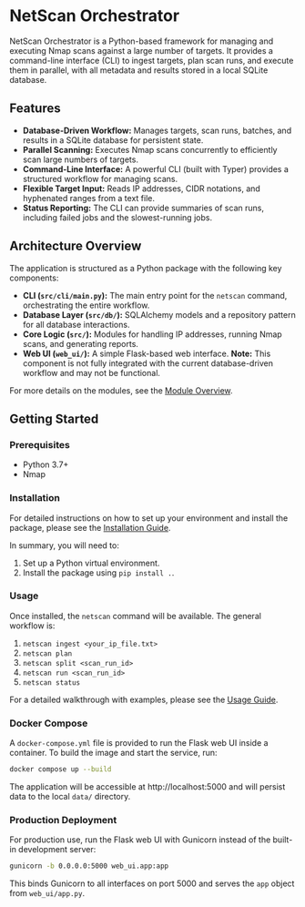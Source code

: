 # NetScan Orchestrator

NetScan Orchestrator is a Python-based framework for managing and executing Nmap scans against a large number of targets. It provides a command-line interface (CLI) to ingest targets, plan scan runs, and execute them in parallel, with all metadata and results stored in a local SQLite database.

## Features

- **Database-Driven Workflow:** Manages targets, scan runs, batches, and results in a SQLite database for persistent state.
- **Parallel Scanning:** Executes Nmap scans concurrently to efficiently scan large numbers of targets.
- **Command-Line Interface:** A powerful CLI (built with Typer) provides a structured workflow for managing scans.
- **Flexible Target Input:** Reads IP addresses, CIDR notations, and hyphenated ranges from a text file.
- **Status Reporting:** The CLI can provide summaries of scan runs, including failed jobs and the slowest-running jobs.

## Architecture Overview

The application is structured as a Python package with the following key components:

- **CLI (`src/cli/main.py`):** The main entry point for the `netscan` command, orchestrating the entire workflow.
- **Database Layer (`src/db/`):** SQLAlchemy models and a repository pattern for all database interactions.
- **Core Logic (`src/`):** Modules for handling IP addresses, running Nmap scans, and generating reports.
- **Web UI (`web_ui/`):** A simple Flask-based web interface. **Note:** This component is not fully integrated with the current database-driven workflow and may not be functional.

For more details on the modules, see the [Module Overview](docs/MODULES.md).

## Getting Started

### Prerequisites

- Python 3.7+
- Nmap

### Installation

For detailed instructions on how to set up your environment and install the package, please see the [Installation Guide](docs/INSTALLATION.md).

In summary, you will need to:
1.  Set up a Python virtual environment.
2.  Install the package using `pip install .`.

### Usage

Once installed, the `netscan` command will be available. The general workflow is:
1.  `netscan ingest <your_ip_file.txt>`
2.  `netscan plan`
3.  `netscan split <scan_run_id>`
4.  `netscan run <scan_run_id>`
5.  `netscan status`

For a detailed walkthrough with examples, please see the [Usage Guide](docs/USAGE.md).

### Docker Compose

A `docker-compose.yml` file is provided to run the Flask web UI inside a container. To build the image and start the service, run:

```bash
docker compose up --build
```

The application will be accessible at http://localhost:5000 and will persist data to the local `data/` directory.

### Production Deployment

For production use, run the Flask web UI with Gunicorn instead of the built-in development server:

```bash
gunicorn -b 0.0.0.0:5000 web_ui.app:app
```

This binds Gunicorn to all interfaces on port 5000 and serves the `app` object from `web_ui/app.py`.

